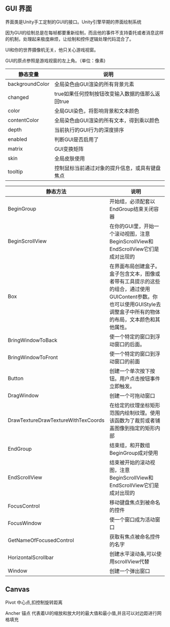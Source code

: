 ## GUI 界面

界面类是Unity手工定制的GUI的接口。Unity引擎早期的界面绘制系统

因为GUI的绘制总是在每帧都要重新绘制，而且他的事件不支持委托或者消息这样的机制，处理起来极度麻烦，让绘制和控件逻辑处理代码混合了。

UI和你的世界摄像机无关，他只关心游戏视窗。

GUI的原点参照是游戏视窗的左上角。（单位：像素)

| 静态变量        | 说明                                             |
| --------------- | ------------------------------------------------ |
| backgroundColor | 全局染色由GUI渲染的所有背景元素                  |
| changed         | true如果任何控制按钮改变输入数据的值那么返回true |
| color           | 全局GUI染色，将影响背景和文本颜色                |
| contentColor    | 全局染色由GUI渲染的所有文本，得到乘以颜色        |
| depth           | 当前执行的GUI行为的深度排序                      |
| enabled         | 判断GUI是否启用了                                |
| matrix          | GUI变换矩阵                                      |
| skin            | 全局皮肤使用                                     |
| tooltip         | 控制鼠标当前通过对象的提升信息，或具有键盘焦点   |

| 静态方法                            | 说明                                                         |
| ----------------------------------- | ------------------------------------------------------------ |
| BeginGroup                          | 开始组，必须配套以EndGroup结束关闭容器                       |
| BeginScrollView                     | 在你的GUI里，开始一个滚动视图，注意BeginScrollView和EndScrollView它们是成对出现的 |
| Box                                 | 在界面布局创建盒子。盒子包含文本，图像或者带有工具提示的这些的组合，通过使用GUIContent参数。你也可以使用GUIStyle去调整盒子中所有的物体的布局，文本颜色和其他属性。 |
| BringWindowToBack                   | 使一个特定的窗口到浮动窗口的后面。                           |
| BringWindowToFront                  | 使一个特定的窗口到浮动窗口的前面                             |
| Button                              | 创建一个单次按下按钮。用户点击按钮事件立即触发。             |
| DragWindow                          | 创建一个可拖动窗口                                           |
| DrawTextureDrawTextureWithTexCoords | 在给定的纹理坐标矩形范围内绘制纹理。使用该函数为了裁剪或者铺盖图像到指定的矩形内部 |
| EndGroup                            | 结束组，和开数组BeginGroup成对使用                           |
| EndScrollView                       | 结束被开始的滚动视图，注意BeginScrollView和EndScrollView它们是成对出现的 |
| FocusControl                        | 移动键盘焦点到被命名的控件                                   |
| FocusWindow                         | 使一个窗口成为活动窗口                                       |
| GetNameOfFocusedControl             | 获取有焦点被命名控件的名字                                   |
| HorizontalScrollbar                 | 创建水平滚动条,可以使用scrollView代替                        |
| Window                              | 创建一个弹出窗口                                             |



## Canvas

Pivot	中心点,扣控制旋转距离

Ancher 锚点  代表着UI的缩放和放大时的最大值和最小值,并且可以对边距进行网格填充